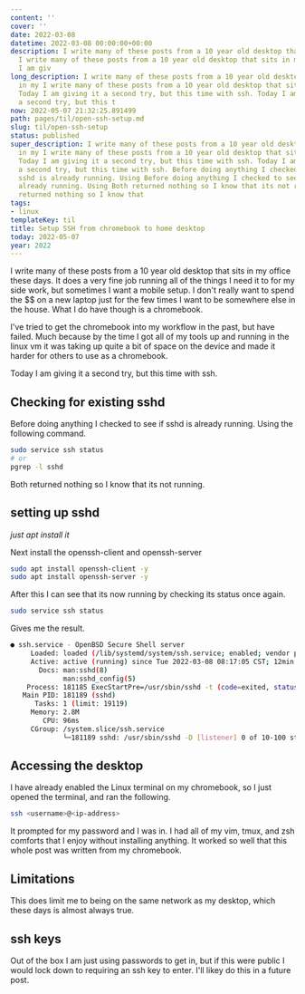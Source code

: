 ```yaml
---
content: ''
cover: ''
date: 2022-03-08
datetime: 2022-03-08 00:00:00+00:00
description: I write many of these posts from a 10 year old desktop that sits in my
  I write many of these posts from a 10 year old desktop that sits in my I I Today
  I am giv
long_description: I write many of these posts from a 10 year old desktop that sits
  in my I write many of these posts from a 10 year old desktop that sits in my I I
  Today I am giving it a second try, but this time with ssh. Today I am giving it
  a second try, but this t
now: 2022-05-07 21:32:25.891499
path: pages/til/open-ssh-setup.md
slug: til/open-ssh-setup
status: published
super_description: I write many of these posts from a 10 year old desktop that sits
  in my I write many of these posts from a 10 year old desktop that sits in my I I
  Today I am giving it a second try, but this time with ssh. Today I am giving it
  a second try, but this time with ssh. Before doing anything I checked to see if
  sshd is already running. Using Before doing anything I checked to see if sshd is
  already running. Using Both returned nothing so I know that its not running. Both
  returned nothing so I know that
tags:
- linux
templateKey: til
title: Setup SSH from chromebook to home desktop
today: 2022-05-07
year: 2022
---
```


I write many of these posts from a 10 year old desktop that sits in my
office these days.  It does a very fine job running all of the things I
need it to for my side work, but sometimes I want a mobile setup.  I
don't really want to spend the $$ on a new laptop just for the few times
I want to be somewhere else in the house.  What I do have though is a
chromebook.

I've tried to get the chromebook into my workflow in the past, but have
failed.  Much because by the time I got all of my tools up and running
in the linux vm it was taking up quite a bit of space on the device and
made it harder for others to use as a chromebook.

Today I am giving it a second try, but this time with ssh.

## Checking for existing sshd

Before doing anything I checked to see if sshd is already running. Using
the following command.

``` bash
sudo service ssh status
# or
pgrep -l sshd
```

Both returned nothing so I know that its not running.

## setting up sshd

_just apt install it_

Next install the openssh-client and openssh-server

``` bash
sudo apt install openssh-client -y
sudo apt install openssh-server -y
```

After this I can see that its now running by checking its status once
again.


``` bash
sudo service ssh status
```

Gives me the result.

``` bash
● ssh.service - OpenBSD Secure Shell server
     Loaded: loaded (/lib/systemd/system/ssh.service; enabled; vendor preset: enabled)
     Active: active (running) since Tue 2022-03-08 08:17:05 CST; 12min ago
       Docs: man:sshd(8)
             man:sshd_config(5)
    Process: 181185 ExecStartPre=/usr/sbin/sshd -t (code=exited, status=0/SUCCESS)
   Main PID: 181189 (sshd)
      Tasks: 1 (limit: 19119)
     Memory: 2.8M
        CPU: 96ms
     CGroup: /system.slice/ssh.service
             └─181189 sshd: /usr/sbin/sshd -D [listener] 0 of 10-100 startups
```

## Accessing the desktop

I have already enabled the Linux terminal on my chromebook, so I just
opened the terminal, and ran the following.

``` bash
ssh <username>@<ip-address>
```

It prompted for my password and I was in.  I had all of my vim, tmux,
and zsh comforts that I enjoy without installing anything.  It worked so
well that this whole post was written from my chromebook.

## Limitations

This does limit me to being on the same network as my desktop, which
these days is almost always true.

## ssh keys

Out of the box I am just using passwords to get in, but if this were
public I would lock down to requiring an ssh key to enter.  I'll likey
do this in a future post.